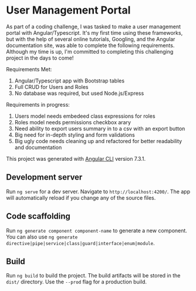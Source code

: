 # User Management Portal
As part of a coding challenge, I was tasked to make a user management portal with Angular/Typescript. It's my first time using these frameworks, but with the help of several online tutorials, Googling, and the Angular documentation site, was able to complete the following requirements. Although my time is up, I'm committed to completing this challenging project in the days to come!

Requirements Met:
1. Angular/Typescript app with Bootstrap tables
2. Full CRUD for Users and Roles
3. No database was required, but used Node.js/Express

Requirements in progress:
1. Users model needs embedeed class expressions for roles
2. Roles model needs permissions checkbox arary
3. Need ability to export users summary in to a csv with an export button
4. Big need for in-depth styling and form validations
5. Big ugly code needs cleaning up and refactored for better readability and documentation


This project was generated with [Angular CLI](https://github.com/angular/angular-cli) version 7.3.1.

## Development server

Run `ng serve` for a dev server. Navigate to `http://localhost:4200/`. The app will automatically reload if you change any of the source files.

## Code scaffolding

Run `ng generate component component-name` to generate a new component. You can also use `ng generate directive|pipe|service|class|guard|interface|enum|module`.

## Build

Run `ng build` to build the project. The build artifacts will be stored in the `dist/` directory. Use the `--prod` flag for a production build.
